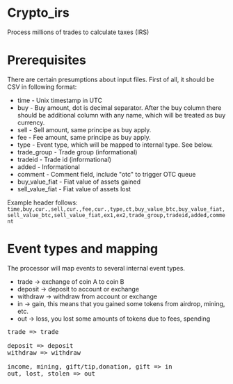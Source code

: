 # Crypto_irs
Process millions of trades to calculate taxes (IRS)

# Prerequisites
There are certain presumptions about input files. First of all, it should be CSV in following format:

- time - Unix timestamp in UTC
- buy - Buy amount, dot is decimal separator. After the buy column there should be additional column with any name, which will be treated as buy currency.
- sell - Sell amount, same principe as buy apply.
- fee - Fee amount, same principe as buy apply.
- type - Event type, which will be mapped to internal type. See below.
- trade_group - Trade group (informational)
- tradeid - Trade id (informational)
- added - Informational
- comment - Comment field, include "otc" to trigger OTC queue
- buy_value_fiat - Fiat value of assets gained
- sell_value_fiat - Fiat value of assets lost

Example header follows:
<code>time,buy,cur.,sell,cur.,fee,cur.,type,ct,buy_value_btc,buy_value_fiat,sell_value_btc,sell_value_fiat,ex1,ex2,trade_group,tradeid,added,comment</code>

# Event types and mapping
The processor will map events to several internal event types.
- trade -> exchange of coin A to coin B
- deposit -> deposit to account or exchange
- withdraw -> withdraw from account or exchange
- in -> gain, this means that you gained some tokens from airdrop, mining, etc.
- out -> loss, you lost some amounts of tokens due to fees, spending

<pre>
trade => trade

deposit => deposit
withdraw => withdraw

income, mining, gift/tip,donation, gift => in
out, lost, stolen => out
</pre>
